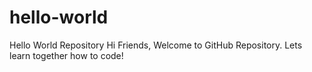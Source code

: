 # hello-world
Hello World Repository
Hi Friends,
Welcome to GitHub Repository. Lets learn together how to code!
